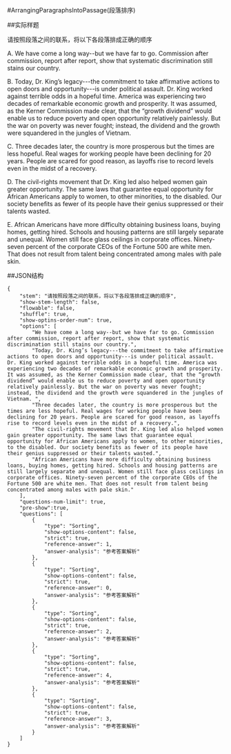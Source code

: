 #ArrangingParagraphsIntoPassage(段落排序)

##实际样题

请按照段落之间的联系，将以下各段落排成正确的顺序

A. We have come a long way--but we have far to go. Commission after commission, report after report, show that systematic discrimination still stains our country.

B. Today, Dr. King’s legacy---the commitment to take affirmative actions to open doors and opportunity---is under political assault. Dr. King worked against terrible odds in a hopeful time. America was experiencing two decades of remarkable economic growth and prosperity. It was assumed, as the Kerner Commission made clear, that the “growth dividend” would enable us to reduce poverty and open opportunity relatively painlessly. But the war on poverty was never fought; instead, the dividend and the growth were squandered in the jungles of Vietnam. 

C. Three decades later, the country is more prosperous but the times are less hopeful. Real wages for working people have been declining for 20 years. People are scared for good reason, as layoffs rise to record levels even in the midst of a recovery. 

D. The civil-rights movement that Dr. King led also helped women gain greater opportunity. The same laws that guarantee equal opportunity for African Americans apply to women, to other minorities, to the disabled. Our society benefits as fewer of its people have their genius suppressed or their talents wasted. 

E. African Americans have more difficulty obtaining business loans, buying homes, getting hired. Schools and housing patterns are still largely separate and unequal. Women still face glass ceilings in corporate offices. Ninety-seven percent of the corporate CEOs of the Fortune 500 are white men. That does not result from talent being concentrated among males with pale skin. 

##JSON结构

	{																								
		"stem": "请按照段落之间的联系，将以下各段落排成正确的顺序",
		"show-stem-length": false,
		"flowable": false,
		"shuffle": true,
		"show-optins-order-num": true,
		"options": [ 	
			"We have come a long way--but we have far to go. Commission after commission, report after report, show that systematic discrimination still stains our country.",			
			"Today, Dr. King’s legacy---the commitment to take affirmative actions to open doors and opportunity---is under political assault. Dr. King worked against terrible odds in a hopeful time. America was experiencing two decades of remarkable economic growth and prosperity. It was assumed, as the Kerner Commission made clear, that the “growth dividend” would enable us to reduce poverty and open opportunity relatively painlessly. But the war on poverty was never fought; instead, the dividend and the growth were squandered in the jungles of Vietnam. ",
			"Three decades later, the country is more prosperous but the times are less hopeful. Real wages for working people have been declining for 20 years. People are scared for good reason, as layoffs rise to record levels even in the midst of a recovery.",
			"The civil-rights movement that Dr. King led also helped women gain greater opportunity. The same laws that guarantee equal opportunity for African Americans apply to women, to other minorities, to the disabled. Our society benefits as fewer of its people have their genius suppressed or their talents wasted.",
			"African Americans have more difficulty obtaining business loans, buying homes, getting hired. Schools and housing patterns are still largely separate and unequal. Women still face glass ceilings in corporate offices. Ninety-seven percent of the corporate CEOs of the Fortune 500 are white men. That does not result from talent being concentrated among males with pale skin."
		],
		"questions-num-limit": true,
		"pre-show":true,
		"questions": [
			{
				"type": "Sorting", 
				"show-options-content": false,
				"strict": true,
				"reference-answer": 1,		
				"answer-analysis": "参考答案解析"
			},
			{
				"type": "Sorting", 
				"show-options-content": false,		
				"strict": true,
				"reference-answer": 0,		
				"answer-analysis": "参考答案解析"
			},
			{
				"type": "Sorting", 
				"show-options-content": false,
				"strict": true,
				"reference-answer": 2,		
				"answer-analysis": "参考答案解析"
			},
			{
				"type": "Sorting", 
				"show-options-content": false,
				"strict": true,
				"reference-answer": 4,		
				"answer-analysis": "参考答案解析"
			},
			{
				"type": "Sorting", 
				"show-options-content": false,
				"strict": true,
				"reference-answer": 3,		
				"answer-analysis": "参考答案解析"
			}
		]
	}